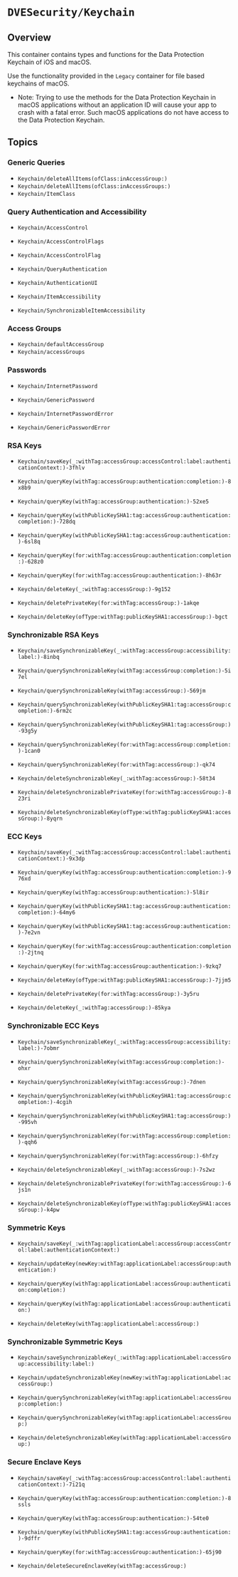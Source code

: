 # ``DVESecurity/Keychain``

## Overview

This container contains types and functions for the Data Protection Keychain of iOS and macOS.

Use the functionality provided in the ``Legacy`` container for file based keychains of macOS.

- Note: Trying to use the methods for the Data Protection Keychain in macOS applications without an application ID will cause your  app to crash with a fatal error.
Such macOS applications do not have access to the Data Protection Keychain.

## Topics

### Generic Queries
- ``Keychain/deleteAllItems(ofClass:inAccessGroup:)``
- ``Keychain/deleteAllItems(ofClass:inAccessGroups:)``
- ``Keychain/ItemClass``

### Query Authentication and Accessibility
- ``Keychain/AccessControl``
- ``Keychain/AccessControlFlags``
- ``Keychain/AccessControlFlag``
- ``Keychain/QueryAuthentication``
- ``Keychain/AuthenticationUI``

- ``Keychain/ItemAccessibility``
- ``Keychain/SynchronizableItemAccessibility``

### Access Groups
- ``Keychain/defaultAccessGroup``
- ``Keychain/accessGroups``

### Passwords
- ``Keychain/InternetPassword``
- ``Keychain/GenericPassword``

- ``Keychain/InternetPasswordError``
- ``Keychain/GenericPasswordError``

### RSA Keys
- ``Keychain/saveKey(_:withTag:accessGroup:accessControl:label:authenticationContext:)-3fhlv``

- ``Keychain/queryKey(withTag:accessGroup:authentication:completion:)-8x8b9``
- ``Keychain/queryKey(withTag:accessGroup:authentication:)-52xe5``
- ``Keychain/queryKey(withPublicKeySHA1:tag:accessGroup:authentication:completion:)-728dq``
- ``Keychain/queryKey(withPublicKeySHA1:tag:accessGroup:authentication:)-6sl8q``
- ``Keychain/queryKey(for:withTag:accessGroup:authentication:completion:)-628z0``
- ``Keychain/queryKey(for:withTag:accessGroup:authentication:)-8h63r``

- ``Keychain/deleteKey(_:withTag:accessGroup:)-9g152``
- ``Keychain/deletePrivateKey(for:withTag:accessGroup:)-1akqe``
- ``Keychain/deleteKey(ofType:withTag:publicKeySHA1:accessGroup:)-bgct``

### Synchronizable RSA Keys
- ``Keychain/saveSynchronizableKey(_:withTag:accessGroup:accessibility:label:)-8inbq``

- ``Keychain/querySynchronizableKey(withTag:accessGroup:completion:)-5i7el``
- ``Keychain/querySynchronizableKey(withTag:accessGroup:)-569jm``
- ``Keychain/querySynchronizableKey(withPublicKeySHA1:tag:accessGroup:completion:)-6rm2c``
- ``Keychain/querySynchronizableKey(withPublicKeySHA1:tag:accessGroup:)-93g5y``
- ``Keychain/querySynchronizableKey(for:withTag:accessGroup:completion:)-1can0``
- ``Keychain/querySynchronizableKey(for:withTag:accessGroup:)-qk74``

- ``Keychain/deleteSynchronizableKey(_:withTag:accessGroup:)-58t34``
- ``Keychain/deleteSynchronizablePrivateKey(for:withTag:accessGroup:)-823ri``
- ``Keychain/deleteSynchronizableKey(ofType:withTag:publicKeySHA1:accessGroup:)-8yqrn``

### ECC Keys
- ``Keychain/saveKey(_:withTag:accessGroup:accessControl:label:authenticationContext:)-9x3dp``

- ``Keychain/queryKey(withTag:accessGroup:authentication:completion:)-976xd``
- ``Keychain/queryKey(withTag:accessGroup:authentication:)-5l8ir``
- ``Keychain/queryKey(withPublicKeySHA1:tag:accessGroup:authentication:completion:)-64my6``
- ``Keychain/queryKey(withPublicKeySHA1:tag:accessGroup:authentication:)-7e2vn``
- ``Keychain/queryKey(for:withTag:accessGroup:authentication:completion:)-2jtnq``
- ``Keychain/queryKey(for:withTag:accessGroup:authentication:)-9zkq7``

- ``Keychain/deleteKey(ofType:withTag:publicKeySHA1:accessGroup:)-7jjm5``
- ``Keychain/deletePrivateKey(for:withTag:accessGroup:)-3y5ru``
- ``Keychain/deleteKey(_:withTag:accessGroup:)-85kya``

### Synchronizable ECC Keys
- ``Keychain/saveSynchronizableKey(_:withTag:accessGroup:accessibility:label:)-7obmr``

- ``Keychain/querySynchronizableKey(withTag:accessGroup:completion:)-ohxr``
- ``Keychain/querySynchronizableKey(withTag:accessGroup:)-7dnen``
- ``Keychain/querySynchronizableKey(withPublicKeySHA1:tag:accessGroup:completion:)-4cgih``
- ``Keychain/querySynchronizableKey(withPublicKeySHA1:tag:accessGroup:)-995vh``
- ``Keychain/querySynchronizableKey(for:withTag:accessGroup:completion:)-qqh6``
- ``Keychain/querySynchronizableKey(for:withTag:accessGroup:)-6hfzy``

- ``Keychain/deleteSynchronizableKey(_:withTag:accessGroup:)-7s2wz``
- ``Keychain/deleteSynchronizablePrivateKey(for:withTag:accessGroup:)-6js1n``
- ``Keychain/deleteSynchronizableKey(ofType:withTag:publicKeySHA1:accessGroup:)-k4pw``

### Symmetric Keys
- ``Keychain/saveKey(_:withTag:applicationLabel:accessGroup:accessControl:label:authenticationContext:)``

- ``Keychain/updateKey(newKey:withTag:applicationLabel:accessGroup:authentication:)``

- ``Keychain/queryKey(withTag:applicationLabel:accessGroup:authentication:completion:)``
- ``Keychain/queryKey(withTag:applicationLabel:accessGroup:authentication:)``

- ``Keychain/deleteKey(withTag:applicationLabel:accessGroup:)``

### Synchronizable Symmetric Keys
- ``Keychain/saveSynchronizableKey(_:withTag:applicationLabel:accessGroup:accessibility:label:)``

- ``Keychain/updateSynchronizableKey(newKey:withTag:applicationLabel:accessGroup:)``

- ``Keychain/querySynchronizableKey(withTag:applicationLabel:accessGroup:completion:)``
- ``Keychain/querySynchronizableKey(withTag:applicationLabel:accessGroup:)``

- ``Keychain/deleteSynchronizableKey(withTag:applicationLabel:accessGroup:)``

### Secure Enclave Keys
- ``Keychain/saveKey(_:withTag:accessGroup:accessControl:label:authenticationContext:)-7i21q``
- ``Keychain/queryKey(withTag:accessGroup:authentication:completion:)-8ssls``
- ``Keychain/queryKey(withTag:accessGroup:authentication:)-54te0``
- ``Keychain/queryKey(withPublicKeySHA1:tag:accessGroup:authentication:)-9dffr``
- ``Keychain/queryKey(for:withTag:accessGroup:authentication:)-65j90``

- ``Keychain/deleteSecureEnclaveKey(withTag:accessGroup:)``
